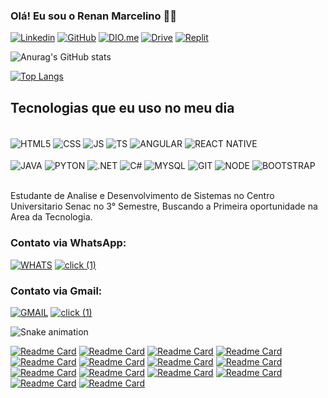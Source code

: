 ### Olá! Eu sou o Renan Marcelino 👋🏼

[![Linkedin](https://img.shields.io/badge/LinkedIn-0077B5?style=for-the-badge&logo=linkedin&logoColor=white)](https://www.linkedin.com/in/renan-m-b2218113a)
[![GitHub](https://img.shields.io/badge/GitHub-100000?style=for-the-badge&logo=github&logoColor=white)](https://github.com/Renan-Marcelino)
[![DIO.me](https://github.com/Renan-Marcelino/Renan-Marcelino/assets/79055100/8758238b-0414-46da-882c-4fd304e716b5)](https://www.dio.me/users/renanmarcelinodass)
[![Drive](https://github.com/Renan-Marcelino/Renan-Marcelino/assets/79055100/353722b8-d538-4aa5-a112-b334d2516d18)](https://drive.google.com/drive/folders/1gwQJKTlcs81lhe4huzKYOO_F-pyUWQYF?usp=drive_link)
[![Replit](https://img.shields.io/badge/replit-667881?style=for-the-badge&logo=replit&logoColor=white)](https://replit.com/~)

![Anurag's GitHub stats](https://github-readme-stats.vercel.app/api?username=Renan-Marcelino&show_icons=true&theme=synthwave)


[![Top Langs](https://github-readme-stats.vercel.app/api/top-langs/?username=Renan-Marcelino&layout=compact)](https://github.com/Renan-Marcelino/github-readme-stats)

## Tecnologias que eu uso no meu dia 

<div style="display: inline_block"><br/>
    <img align="center" alt="HTML5" src="https://img.shields.io/badge/HTML5-E34F26?style=for-the-badge&logo=html5&logoColor=white" />
    <img align="center" alt="CSS" src="https://img.shields.io/badge/CSS3-1572B6?style=for-the-badge&logo=css3&logoColor=white" />
    <img align="center" alt="JS" src="https://img.shields.io/badge/JavaScript-F7DF1E?style=for-the-badge&logo=javascript&logoColor=black" />
    <img align="center" alt="TS" src="https://img.shields.io/badge/TypeScript-007ACC?style=for-the-badge&logo=typescript&logoColor=white" />
    <img align="center" alt="ANGULAR" src="https://img.shields.io/badge/Angular-DD0031?style=for-the-badge&logo=angular&logoColor=white " />
    <img align="center" alt="REACT NATIVE" src="https://img.shields.io/badge/React_Native-20232A?style=for-the-badge&logo=react&logoColor=61DAFB " /><br/><br/>
    <img align="center" alt="JAVA" src="https://img.shields.io/badge/Java-ED8B00?style=for-the-badge&logo=openjdk&logoColor=white" />
    <img align="center" alt="PYTON" src="https://img.shields.io/badge/Python-14354C?style=for-the-badge&logo=python&logoColor=white" />
    <img align="center" alt=".NET" src="https://img.shields.io/badge/.NET-5C2D91?style=for-the-badge&logo=.net&logoColor=white" />
    <img align="center" alt="C#" src="https://img.shields.io/badge/C%23-239120?style=for-the-badge&logo=c-sharp&logoColor=white" />
    <img align="center" alt="MYSQL" src="https://img.shields.io/badge/MySQL-00000F?style=for-the-badge&logo=mysql&logoColor=white" />
    <img align="center" alt="GIT" src="https://img.shields.io/badge/GIT-E44C30?style=for-the-badge&logo=git&logoColor=white" />
    <img align="center" alt="NODE" src="https://img.shields.io/badge/Node.js-43853D?style=for-the-badge&logo=node.js&logoColor=white" />
    <img align="center" alt="BOOTSTRAP" src="https://img.shields.io/badge/Bootstrap-563D7C?style=for-the-badge&logo=bootstrap&logoColor=white" />


</div><br/>

Estudante de Analise e Desenvolvimento de Sistemas no Centro Universitario Senac no 3° Semestre, Buscando a Primeira oportunidade na Area da Tecnologia.

### Contato via WhatsApp:

[![WHATS](https://img.shields.io/badge/WhatsApp-25D366?style=for-the-badge&logo=whatsapp&logoColor=white)](https://wa.me/+5511956497866) [![click (1)](https://github.com/Renan-Marcelino/Renan-Marcelino/assets/79055100/111db4c6-b604-49d9-907f-34fc27184b1e)](https://wa.me/+5511956497866)
### Contato via Gmail:

[![GMAIL](https://img.shields.io/badge/Gmail-D14836?style=for-the-badge&logo=gmail&logoColor=white)](https://mail.google.com/mail/u/0/?tab=rm&ogbl#inbox?compose=GTvVlcRzDsPhGdxnxlngVPFWrXzmncnmcbfFggxMjsDftBlHzzngbllwsBnKTGxdQqTLPsWRKtGCV) [![click (1)](https://github.com/Renan-Marcelino/Renan-Marcelino/assets/79055100/111db4c6-b604-49d9-907f-34fc27184b1e)](https://mail.google.com/mail/u/0/?tab=rm&ogbl#inbox?compose=GTvVlcRzDsPhGdxnxlngVPFWrXzmncnmcbfFggxMjsDftBlHzzngbllwsBnKTGxdQqTLPsWRKtGCV)

 ![Snake animation](https://github.com/Sally-maker/Sally-maker/blob/output/github-contribution-grid-snake.svg)





















[![Readme Card](https://github-readme-stats.vercel.app/api/pin/?username=Renan-Marcelino&repo=Pokedex)](https://github.com/Renan-Marcelino/Pokedex)
[![Readme Card](https://github-readme-stats.vercel.app/api/pin/?username=Renan-Marcelino&repo=trilha-net-poo-desafio)](https://github.com/Renan-Marcelino/trilha-net-poo-desafio)
[![Readme Card](https://github-readme-stats.vercel.app/api/pin/?username=Renan-Marcelino&repo=trilha-net-fundamentos-desafio)](https://github.com/Renan-Marcelino/trilha-net-fundamentos-desafio)
[![Readme Card](https://github-readme-stats.vercel.app/api/pin/?username=Renan-Marcelino&repo=trilha-net-testes-unitarios-desafio)](https://github.com/Renan-Marcelino/trilha-net-testes-unitarios-desafio)
[![Readme Card](https://github-readme-stats.vercel.app/api/pin/?username=Renan-Marcelino&repo=Desafios--CSharp-.Net--DIO.me)](https://github.com/Renan-Marcelino/Desafios--CSharp-.Net--DIO.me)
[![Readme Card](https://github-readme-stats.vercel.app/api/pin/?username=Renan-Marcelino&repo=Projeto-de-PW)](https://github.com/Renan-Marcelino/Projeto-de-PW)
[![Readme Card](https://github-readme-stats.vercel.app/api/pin/?username=Renan-Marcelino&repo=dio-lab-open-source)](https://github.com/Renan-Marcelino/dio-lab-open-source)
[![Readme Card](https://github-readme-stats.vercel.app/api/pin/?username=Renan-Marcelino&repo=Desafios--Algular-TypeScript--JS--DIO.me)](https://github.com/Renan-Marcelino/Desafios--Algular-TypeScript--JS--DIO.me)
[![Readme Card](https://github-readme-stats.vercel.app/api/pin/?username=Renan-Marcelino&repo=Angular.Blog-DIO.me)](https://github.com/Renan-Marcelino/Angular.Blog-DIO.me)
[![Readme Card](https://github-readme-stats.vercel.app/api/pin/?username=Renan-Marcelino&repo=Bootcamp-Angular--DIO.me)](https://github.com/Renan-Marcelino/Bootcamp-Angular--DIO.me)
[![Readme Card](https://github-readme-stats.vercel.app/api/pin/?username=Renan-Marcelino&repo=-Clone-BuzzFeed-Angular-DIO.me)](https://github.com/Renan-Marcelino/-Clone-BuzzFeed-Angular-DIO.me)
[![Readme Card](https://github-readme-stats.vercel.app/api/pin/?username=Renan-Marcelino&repo=projeto-web)](https://github.com/Renan-Marcelino/projeto-web)
[![Readme Card](https://github-readme-stats.vercel.app/api/pin/?username=Renan-Marcelino&repo=Conversor-de-Moedas-Backend-Csharp-.Net)](https://github.com/Renan-Marcelino/Conversor-de-Moedas-Backend-Csharp-.Net)
[![Readme Card](https://github-readme-stats.vercel.app/api/pin/?username=Renan-Marcelino&repo=Conversor-de-Moedas-Frontend)](https://github.com/Renan-Marcelino/Conversor-de-Moedas-Frontend)
